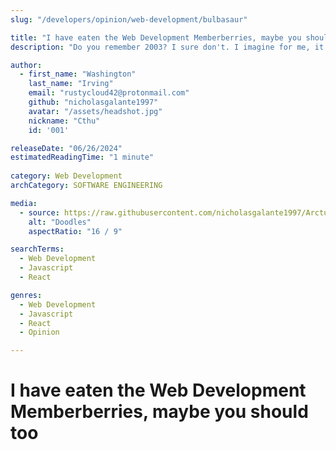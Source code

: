 ```yaml
---
slug: "/developers/opinion/web-development/bulbasaur"

title: "I have eaten the Web Development Memberberries, maybe you should too."
description: "Do you remember 2003? I sure don't. I imagine for me, it was filled with a lot of soccer and Pokemon pack opening. If you were writing code then, I imagine it was a lot of php."

author:
  - first_name: "Washington"
    last_name: "Irving"
    email: "rustycloud42@protonmail.com"
    github: "nicholasgalante1997"
    avatar: "/assets/headshot.jpg"
    nickname: "Cthu"
    id: '001'

releaseDate: "06/26/2024"
estimatedReadingTime: "1 minute"
      
category: Web Development
archCategory: SOFTWARE ENGINEERING

media:
  - source: https://raw.githubusercontent.com/nicholasgalante1997/Arcturus/refs/heads/main/apps/web/public/assets/doodles.jpg
    alt: "Doodles"
    aspectRatio: "16 / 9"

searchTerms:
  - Web Development
  - Javascript
  - React

genres:
  - Web Development
  - Javascript
  - React
  - Opinion

---
```


# I have eaten the Web Development Memberberries, maybe you should too
